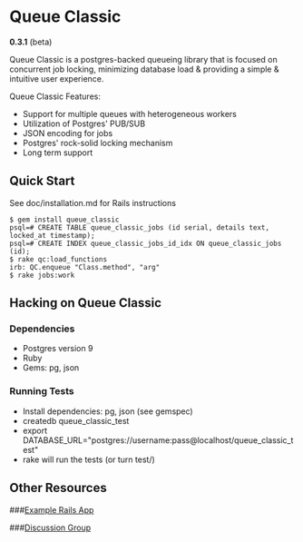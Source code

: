 # Queue Classic
__0.3.1__ (beta)

Queue Classic is a postgres-backed queueing library that is focused on
concurrent job locking, minimizing database load & providing a simple &
intuitive user experience.

Queue Classic Features:

* Support for multiple queues with heterogeneous workers
* Utilization of  Postgres' PUB/SUB
* JSON encoding for jobs
* Postgres' rock-solid locking mechanism
* Long term support

## Quick Start

See doc/installation.md for Rails instructions

    $ gem install queue_classic
    psql=# CREATE TABLE queue_classic_jobs (id serial, details text, locked_at timestamp);
    psql=# CREATE INDEX queue_classic_jobs_id_idx ON queue_classic_jobs (id);
    $ rake qc:load_functions
    irb: QC.enqueue "Class.method", "arg"
    $ rake jobs:work

## Hacking on Queue Classic

### Dependencies

* Postgres version 9
* Ruby
* Gems: pg, json

### Running Tests

* Install dependencies: pg, json (see gemspec)
* createdb queue_classic_test
* export DATABASE_URL="postgres://username:pass@localhost/queue_classic_test"
* rake will run the tests (or turn test/)


## Other Resources

###[Example Rails App](https://github.com/ryandotsmith/queue_classic_example)

###[Discussion Group](http://groups.google.com/group/queue_classic "discussion group")
